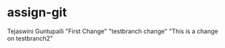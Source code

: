 # assign-git
Tejaswini Guntupalli
"First Change"
"testbranch change"
"This is a change on testbranch2"

